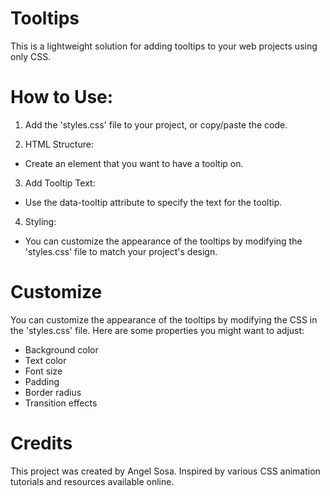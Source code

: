 # Tooltips

This is a lightweight solution for adding tooltips to your web projects using only CSS.

# How to Use:

1. Add the 'styles.css' file to your project, or copy/paste the code.

2. HTML Structure:
- Create an element that you want to have a tooltip on.

3. Add Tooltip Text:
- Use the data-tooltip attribute to specify the text for the tooltip.

4. Styling:
- You can customize the appearance of the tooltips by modifying the 'styles.css' file to match your project's design.

# Customize

You can customize the appearance of the tooltips by modifying the CSS in the 'styles.css' file. Here are some properties you might want to adjust:

- Background color
- Text color
- Font size
- Padding
- Border radius
- Transition effects

# Credits

This project was created by Angel Sosa.
Inspired by various CSS animation tutorials and resources available online.
